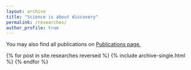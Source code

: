 ```yaml
---
layout: archive
title: "Science is about discovery"
permalink: /researches/
author_profile: true
---
```


You may also find all publications on <u><a href="/publications">Publications page</a>.</u>

{% for post in site.researches reversed %}
  {% include archive-single.html %}
{% endfor %}
